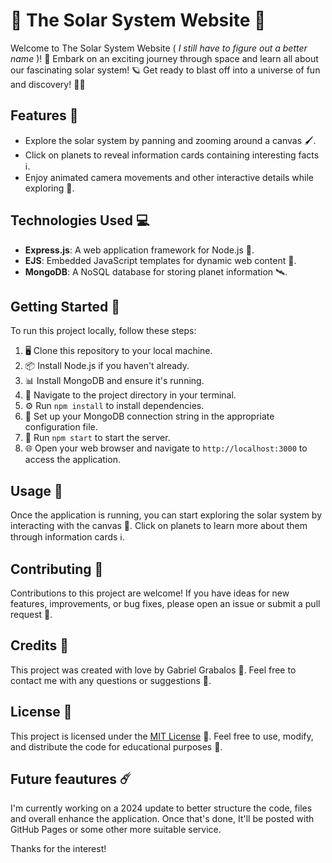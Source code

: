 # 🌟 The Solar System Website 🚀

Welcome to The Solar System Website ( _I still have to figure out a better name_ )!  🌌 Embark on an exciting journey through space and learn all about our fascinating solar system!  🪐 Get ready to blast off into a universe of fun and discovery! 🚀💫

## Features 🎉

- Explore the solar system by panning and zooming around a canvas 🖌️.
- Click on planets to reveal information cards containing interesting facts ℹ️.
- Enjoy animated camera movements and other interactive details while exploring 🎨.

## Technologies Used 💻

- **Express.js**: A web application framework for Node.js 🚀.
- **EJS**: Embedded JavaScript templates for dynamic web content 📄.
- **MongoDB**: A NoSQL database for storing planet information 🛰️.

## Getting Started 🚀

To run this project locally, follow these steps:

1. 🖥️ Clone this repository to your local machine.
2. 📦 Install Node.js if you haven't already.
3. 📊 Install MongoDB and ensure it's running.
4. 📂 Navigate to the project directory in your terminal.
5. ⚙️ Run `npm install` to install dependencies.
6. 🔗 Set up your MongoDB connection string in the appropriate configuration file.
7. 🚀 Run `npm start` to start the server.
8. 🌐 Open your web browser and navigate to `http://localhost:3000` to access the application.

## Usage 🌟

Once the application is running, you can start exploring the solar system by interacting with the canvas 🎨.  Click on planets to learn more about them through information cards ℹ️.

## Contributing 🚀

Contributions to this project are welcome!  If you have ideas for new features, improvements, or bug fixes, please open an issue or submit a pull request 🌟.

## Credits 🌠

This project was created with love by Gabriel Grabalos 🌟.  Feel free to contact me with any questions or suggestions 🚀.

## License 📝

This project is licensed under the [MIT License](LICENSE) 📄.  Feel free to use, modify, and distribute the code for educational purposes 🚀.

## Future feautures ☄️

I'm currently working on a 2024 update to better structure the code, files and overall enhance the application.  Once that's done, It'll be posted with GitHub Pages or some other more suitable service.

Thanks for the interest!
